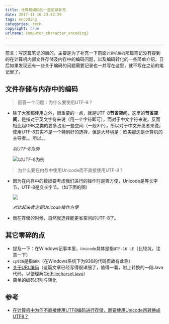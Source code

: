 ```yaml
---
title: 计算机编码的一些后续补充
date: 2017-11-16 23:42:29
tags: encoding
categories: tech
copyright: true
urlname: computer_character_encoding2
---
```

***

前言：写这篇笔记的目的，主要是为了补充一下前面`计算机编码`那篇笔记没有提到的在计算机内部文件存储及内存中的编码问题，以及编码转化的一些简单介绍。日后如果发现还有一些关于编码的问题需要记录也一并写在这里，就不写在之前的笔记里了。

<!--more-->

## 文件存储与内存中的编码

> 回答一个问题：为什么要使用UTF-8？

- 除了大家都使用之外，很重要的一点，就是UTF-8**节省空间**，这里的**节省空间**，是指对于英文字符来说（用一个字符即可），而对于中文字符来说，反而相比起GBK之类的要多占用一些空间（一般3个），所以对于中文开发者来说，使用UTF-8其实不是一个特别好的选择，但是大环境是：欧美那边是计算机的主导者。。所以。。

  *以UTF-8为例*

  ![以UTF-8为例](https://farm5.staticflickr.com/4576/26740282159_dd2d1dfb50_o.png)

> 为什么要在内存中使用Unicode而不直接使用UTF-8？

- 因为在内存中的数据要考虑我们进行的操作时是否方便，Unicode是等长字节，UTF-8是变长字节。（如下面的图）

  ![](https://farm5.staticflickr.com/4524/38460334826_b2382cb7e6_o.png)

  *对比起来肯定是Unicode操作方便*

- 而在存储的时候，自然就选择能更省空间的UTF-8了。

## 其它零碎的点

- 提及一下：在Windows记事本里，`Unicode`具体是指`UTF-16 LE`（比较坑，注意一下）
- `cp936`是指`GBK`（在Windows系统下为936的代码页故有此称）
- [关于URL编码](http://www.ruanyifeng.com/blog/2010/02/url_encoding.html)（这篇文章已经写得很详细了，值得一看，附上转换的一段Java代码，以便理解[GetFilecharset.java](https://gist.github.com/kbrx93/17c82d2b0f928d802e0b514654c3e01a)）
- 简单的编码识别与转化

## 参考

- [在计算机中为何不直接使用UTF8编码进行存储，而要使用Unicode再转换成UTF8？](https://www.zhihu.com/question/52346583)

